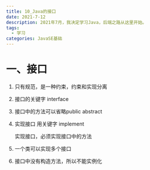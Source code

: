 ```yaml
---
title: 10_Java的接口
date: 2021-7-12
description: 2021年7月，我决定学习Java，后端之路从这里开始。
tags:
  - 学习
categories: JavaSE基础
---
```


# 一、接口

1. 只有规范，是一种约束，约束和实现分离

2. 接口的关键字 interface

3. 接口中的方法可以省略public abstract

4. 实现接口 用关键字 implement

   实现接口，必须实现接口中的方法

5. 一个类可以实现多个接口

6. 接口中没有构造方法，所以不能实例化